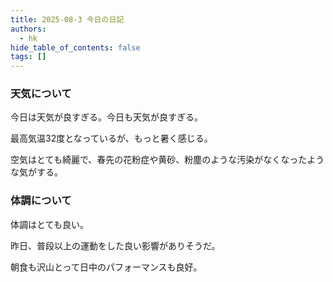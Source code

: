 ```yaml
---
title: 2025-08-3 今日の日記
authors:
  - hk
hide_table_of_contents: false
tags: []
---
```

### 天気について

今日は天気が良すぎる。今日も天気が良すぎる。

最高気温32度となっているが、もっと暑く感じる。

空気はとても綺麗で、春先の花粉症や黄砂、粉塵のような汚染がなくなったような気がする。

<!-- truncate -->

### 体調について

体調はとても良い。

昨日、普段以上の運動をした良い影響がありそうだ。

朝食も沢山とって日中のパフォーマンスも良好。

